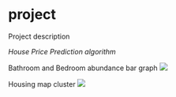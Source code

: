 # project
Project description 

*House Price Prediction algorithm*


Bathroom and Bedroom abundance bar graph
<img src="git2.png">

Housing map cluster
<img src="git1.png">
